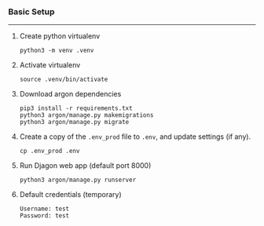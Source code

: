 ### Basic Setup
---
1. Create python virtualenv
    ```
    python3 -m venv .venv
    ```

2. Activate virtualenv
    ```
    source .venv/bin/activate
    ```

3. Download argon dependencies
    ```
    pip3 install -r requirements.txt
    python3 argon/manage.py makemigrations
    python3 argon/manage.py migrate
    ```

4. Create a copy of the `.env_prod` file to `.env`, and update settings (if any).
    ```
    cp .env_prod .env
    ```

5. Run Djagon web app (default port 8000)
    ```
    python3 argon/manage.py runserver
    ```

6. Default credentials (temporary)
    ```
    Username: test
    Password: test
    ```